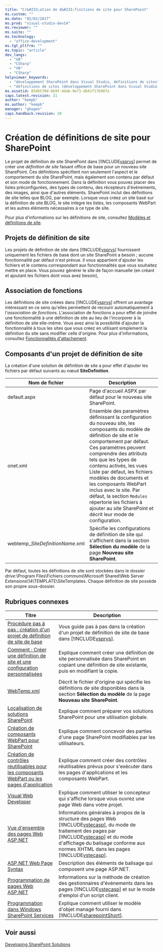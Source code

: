 ```yaml
---
title: "Cr&#233;ation de d&#233;finitions de site pour SharePoint"
ms.custom: ""
ms.date: "02/02/2017"
ms.prod: "visual-studio-dev14"
ms.reviewer: ""
ms.suite: ""
ms.technology: 
  - "office-development"
ms.tgt_pltfrm: ""
ms.topic: "article"
dev_langs: 
  - "VB"
  - "CSharp"
  - "VB"
  - "CSharp"
helpviewer_keywords: 
  - "développement SharePoint dans Visual Studio, définitions de sites"
  - "définitions de sites (développement SharePoint dans Visual Studio)"
ms.assetid: 83db570d-6b9f-4dab-9e71-db41f17b987a
caps.latest.revision: 21
author: "kempb"
ms.author: "kempb"
manager: "ghogen"
caps.handback.revision: 20
---
```

# Cr&#233;ation de d&#233;finitions de site pour SharePoint
  Le projet de définition de site SharePoint dans [!INCLUDE[vsprvs](../sharepoint/includes/vsprvs-md.md)] permet de créer une *définition de site* faisant office de base pour un nouveau site SharePoint.  Ces définitions spécifient non seulement l'aspect et le comportement du site SharePoint, mais également son contenu par défaut et son mode de fonctionnement.  Dans la définition vous pouvez placer des listes préconfigurées, des types de contenu, des récepteurs d'événements, des images, ainsi que d'autres éléments.  SharePoint inclut des définitions de site telles que BLOG, par exemple.  Lorsque vous créez un site basé sur la définition de site BLOG, le site intègre les listes, les composants WebPart et les autres éléments nécessaires à ce type de site.  
  
 Pour plus d'informations sur les définitions de site, consultez [Modèles et définitions de site](http://go.microsoft.com/fwlink/?LinkId=179134).  
  
## Projets de définition de site  
 Les projets de définition de site dans [!INCLUDE[vsprvs](../sharepoint/includes/vsprvs-md.md)] fournissent uniquement les fichiers de base dont un site SharePoint a besoin ; aucune fonctionnalité par défaut n'est prévue.  Il vous appartient d'ajouter les fichiers et le contenu correspondant aux fonctionnalités que vous souhaitez mettre en place.  Vous pouvez générer le site de façon manuelle \(en créant et ajoutant les fichiers dont vous avez besoin\),  
  
## Association de fonctions  
 Les définitions de site créées dans [!INCLUDE[vsprvs](../sharepoint/includes/vsprvs-md.md)] offrent un avantage intéressant en ce sens qu'elles permettent de recourir automatiquement à l'*association de fonctions*.  L'association de fonctions a pour effet de joindre une fonctionnalité à une définition de site au lieu de l'incorporer à la définition de site elle\-même.  Vous avez ainsi la possibilité d'ajouter la fonctionnalité à tous les sites que vous créez en utilisant simplement la définition du site sans modifier celle d'origine.  Pour plus d'informations, consultez [Fonctionnalités d'attachement](http://go.microsoft.com/fwlink/?LinkID=119283).  
  
## Composants d'un projet de définition de site  
 La création d'une solution de définition de site a pour effet d'ajouter les fichiers par défaut suivants au nœud **SiteDefinition**.  
  
|Nom de fichier|Description|  
|--------------------|-----------------|  
|default.aspx|Page d'accueil ASPX par défaut pour le nouveau site SharePoint.|  
|onet.xml|Ensemble des paramètres définissant la configuration du nouveau site, les composants du modèle de définition de site et le comportement par défaut.  Ces paramètres peuvent comprendre des attributs tels que les types de contenu activés, les vues Liste par défaut, les fichiers modèles de documents et les composants WebPart inclus avec le site.  Par défaut, la section `Modules` répertorie les fichiers à ajouter au site SharePoint et décrit leur mode de configuration.|  
|webtemp\_*SiteDefinitionName*.xml|Spécifie les configurations de définition de site qui s'affichent dans la section **Sélection du modèle** de la page **Nouveau site SharePoint**.|  
  
 Par défaut, toutes les définitions de site sont stockées dans le dossier *drive:*\\Program Files\\Fichiers communs\\Microsoft Shared\\Web Server Extensions\\14\\TEMPLATE\\SiteTemplates.  Chaque définition de site possède son propre sous\-dossier.  
  
## Rubriques connexes  
  
|Titre|Description|  
|-----------|-----------------|  
|[Procédure pas à pas : création d'un projet de définition de site de base](../sharepoint/walkthrough-create-a-basic-site-definition-project.md)|Vous guide pas à pas dans la création d'un projet de définition de site de base dans [!INCLUDE[vsprvs](../sharepoint/includes/vsprvs-md.md)].|  
|[Comment : Créer une définition de site et une configuration personnalisées](http://go.microsoft.com/fwlink/?LinkId=183309)|Explique comment créer une définition de site personnalisée dans SharePoint en copiant une définition de site existante, puis en modifiant la copie.|  
|[WebTemp.xml](http://go.microsoft.com/fwlink/?LinkId=183310)|Décrit le fichier d'origine qui spécifie les définitions de site disponibles dans la section **Sélection du modèle** de la page **Nouveau site SharePoint**.|  
|[Localisation de solutions SharePoint](../sharepoint/localizing-sharepoint-solutions.md)|Explique comment préparer vos solutions SharePoint pour une utilisation globale.|  
|[Création de composants WebPart pour SharePoint](../sharepoint/creating-web-parts-for-sharepoint.md)|Explique comment concevoir des parties d'une page SharePoint modifiables par les utilisateurs.|  
|[Création de contrôles réutilisables pour les composants WebPart ou les pages d'application](../sharepoint/creating-reusable-controls-for-web-parts-or-application-pages.md)|Explique comment créer des contrôles réutilisables prévus pour s'exécuter dans les pages d'applications et les composants WebPart.|  
|[Visual Web Developer](http://go.microsoft.com/fwlink/?LinkId=178725)|Explique comment utiliser le concepteur qui s'affiche lorsque vous ouvrez une page Web dans votre projet.|  
|[Vue d'ensemble des pages Web ASP.NET](http://go.microsoft.com/fwlink/?LinkId=178726)|Informations générales à propos de la structure des pages Web [!INCLUDE[vstecasp](../sharepoint/includes/vstecasp-md.md)], du mode de traitement des pages par [!INCLUDE[vstecasp](../sharepoint/includes/vstecasp-md.md)] et du mode d'affichage du balisage conforme aux normes XHTML dans les pages [!INCLUDE[vstecasp](../sharepoint/includes/vstecasp-md.md)].|  
|[ASP.NET Web Page Syntax](http://go.microsoft.com/fwlink/?LinkId=178727)|Description des éléments de balisage qui composent une page ASP.NET.|  
|[Programmation de pages Web ASP.NET](http://go.microsoft.com/fwlink/?LinkId=178728)|Informations sur la méthode de création des gestionnaires d'événements dans les pages [!INCLUDE[vstecasp](../sharepoint/includes/vstecasp-md.md)] et sur le mode d'emploi d'un script client.|  
|[Programmation dans Windows SharePoint Services](http://go.microsoft.com/fwlink/?LinkId=178729)|Explique comment utiliser le modèle d'objet managé fourni dans [!INCLUDE[sharepointShort](../sharepoint/includes/sharepointshort-md.md)].|  
  
## Voir aussi  
 [Developing SharePoint Solutions](../sharepoint/developing-sharepoint-solutions.md)  
  
  